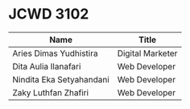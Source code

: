 
# JCWD 3102 

| Name | Title |
|------|-------|
| Aries Dimas Yudhistira | Digital Marketer |
| Dita Aulia Ilanafari | Web Developer|
| Nindita Eka Setyahandani | Web Developer|
| Zaky Luthfan Zhafiri | Web Developer|